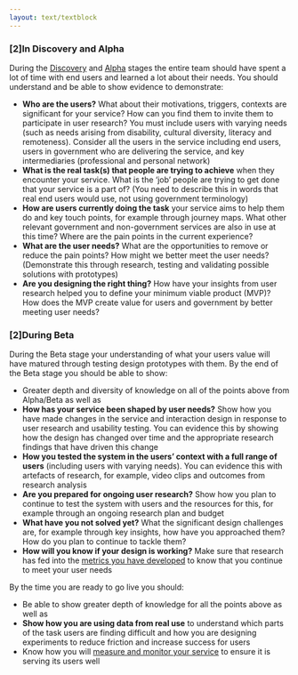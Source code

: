 ```yaml
---
layout: text/textblock
---
```

### [2]In Discovery and Alpha
During the [Discovery](/service-design-delivery-process/discovery-stage/) and [Alpha](/service-design-delivery-process/alpha-stage/) stages the entire team should have spent a lot of time with end users and learned a lot about their needs. You should understand and be able to show evidence to demonstrate:
 -  **Who are the users?** What about their motivations, triggers, contexts are significant for your service? How can you find them to invite them to participate in user research? You must include users with varying needs (such as needs arising from disability, cultural diversity, literacy and remoteness). Consider all the users in the service including end users, users in government who are delivering the service, and key intermediaries (professional and personal network)
 -  **What is the real task(s) that people are trying to achieve** when they encounter your service. What is the ‘job’ people are trying to get done that your service is a part of? (You need to describe this in words that real end users would use, not using government terminology)
 -  **How are users currently doing the task** your service aims to help them do and key touch points, for example through journey maps. What other relevant government and non-government services are also in use at this time? Where are the pain points in the current experience?
 -  **What are the user needs?** What are the opportunities to remove or reduce the pain points? How might we better meet the user needs? (Demonstrate this through research, testing and validating possible solutions with prototypes)
 -  **Are you designing the right thing?** How have your insights from user research helped you to define your minimum viable product (MVP)? How does the MVP create value for users and government by better meeting user needs?

### [2]During Beta
During the Beta stage your understanding of what your users value will have matured through testing design prototypes with them. By the end of the Beta stage you should be able to show:
-  Greater depth and diversity of knowledge on all of the points above from Alpha/Beta as well as
-  **How has your service been shaped by user needs?** Show how you have made changes in the service and interaction design in response to user research and usability testing. You can evidence this by showing how the design has changed over time and the appropriate research findings that have driven this change
-  **How you tested the system in the users’ context with a full range of users** (including users with varying needs). You can evidence this with artefacts of research, for example, video clips and outcomes from research analysis
-  **Are you prepared for ongoing user research?** Show how you plan to continue to test the system with users and the resources for this, for example through an ongoing research plan and budget
-  **What have you not solved yet?** What the significant design challenges are, for example through key insights, how have you approached them? How do you plan to continue to tackle them?
-  **How will you know if your design is working?** Make sure that research has fed into the [metrics you have developed](../11-measure-performance/) to know that you continue to meet your user needs

By the time you are ready to go live you should:
-  Be able to show greater depth of knowledge for all the points above as well as
-  **Show how you are using data from real use** to understand which parts of the task users are finding difficult and how you are designing experiments to reduce friction and increase success for users
-  Know how you will [measure and monitor your service](../11-measure-performance/) to ensure it is serving its users well
